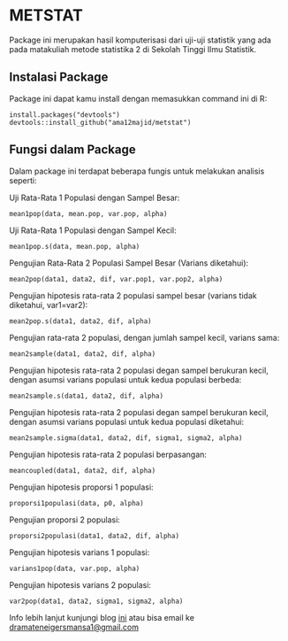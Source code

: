 METSTAT
========
Package ini merupakan hasil komputerisasi dari uji-uji statistik yang ada pada matakuliah metode statistika 2 di Sekolah Tinggi Ilmu Statistik.

Instalasi Package
---------------
Package ini dapat kamu install dengan memasukkan command ini di R:
```{r}
install.packages("devtools")
devtools::install_github("ama12majid/metstat")
```

Fungsi dalam Package
------------------
Dalam package ini terdapat beberapa fungis untuk melakukan analisis seperti: 

Uji Rata-Rata 1 Populasi dengan Sampel Besar:
```{r}
mean1pop(data, mean.pop, var.pop, alpha)
```

Uji Rata-Rata 1 Populasi dengan Sampel Kecil:
```{r}
mean1pop.s(data, mean.pop, alpha)
```

Pengujian Rata-Rata 2 Populasi Sampel Besar (Varians diketahui):
```{r}
mean2pop(data1, data2, dif, var.pop1, var.pop2, alpha)
```

Pengujian hipotesis rata-rata 2 populasi sampel besar (varians tidak diketahui, var1=var2):
```{r}
mean2pop.s(data1, data2, dif, alpha)
```

Pengujian rata-rata 2 populasi, dengan jumlah sampel kecil, varians sama:
```{r}
mean2sample(data1, data2, dif, alpha)
```

Pengujian hipotesis rata-rata 2 populasi degan sampel berukuran kecil, dengan asumsi varians populasi untuk kedua populasi berbeda:
```{r}
mean2sample.s(data1, data2, dif, alpha)
```

Pengujian hipotesis rata-rata 2 populasi degan sampel berukuran kecil, dengan asumsi varians populasi untuk kedua populasi diketahui:
```{r}
mean2sample.sigma(data1, data2, dif, sigma1, sigma2, alpha)
```

Pengujian hipotesis rata-rata 2 populasi berpasangan:
```{r}
meancoupled(data1, data2, dif, alpha)
```

Pengujian hipotesis proporsi 1 populasi:
```{r}
proporsi1populasi(data, p0, alpha)
```

Pengujian proporsi 2 populasi:
```{r}
proporsi2populasi(data1, data2, dif, alpha)
```

Pengujian hipotesis varians 1 populasi:
```{r}
varians1pop(data, var.pop, alpha)
```

Pengujian hipotesis varians 2 populasi:
```{r}
var2pop(data1, data2, sigma1, sigma2, alpha)
```


Info lebih lanjut kunjungi blog [ini](http://letme-escape.blogspot.co.id) atau bisa email ke <dramateneigersmansa1@gmail.com>
